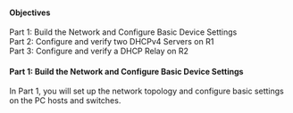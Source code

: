 #### Objectives
Part 1: Build the Network and Configure Basic Device Settings  
Part 2: Configure and verify two DHCPv4 Servers on R1  
Part 3: Configure and verify a DHCP Relay on R2  

#### Part 1: Build the Network and Configure Basic Device Settings
In Part 1, you will set up the network topology and configure basic settings on the PC hosts and switches.

